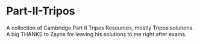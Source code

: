# Part-II-Tripos
A collection of Cambridge Part II Tripos Resources, mostly Tripos solutions.
A big THANKS to Zayne for leaving his solutions to me right after exams.
